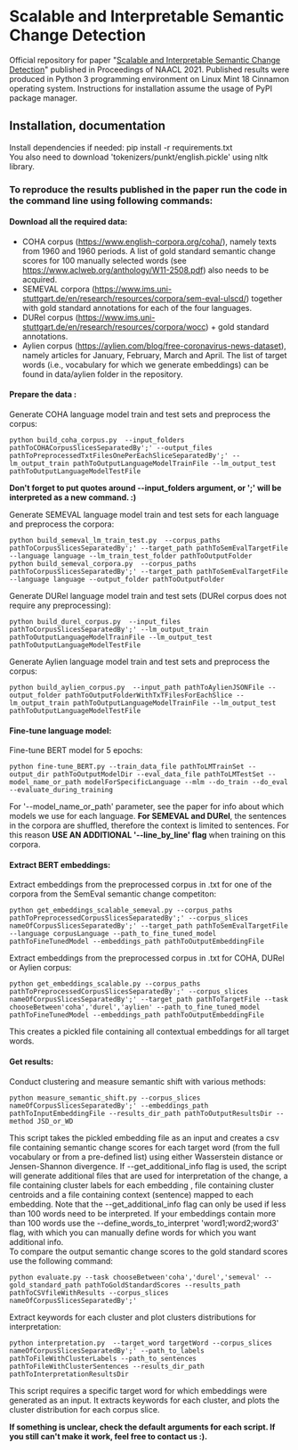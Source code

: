 # Scalable and Interpretable Semantic Change Detection

Official repository for paper "[Scalable and Interpretable Semantic Change Detection](https://aclanthology.org/2021.naacl-main.369/)" published in Proceedings of NAACL 2021. Published results were produced in Python 3 programming environment on Linux Mint 18 Cinnamon operating system. Instructions for installation assume the usage of PyPI package manager.<br/>


## Installation, documentation ##

Install dependencies if needed: pip install -r requirements.txt <br/>
You also need to download 'tokenizers/punkt/english.pickle' using nltk library.

### To reproduce the results published in the paper run the code in the command line using following commands: ###

#### Download all the required data:<br/>

* COHA corpus (https://www.english-corpora.org/coha/), namely texts from 1960 and 1960 periods. A list of gold standard semantic change scores for 100 manually selected words (see https://www.aclweb.org/anthology/W11-2508.pdf) also needs to be acquired.
* SEMEVAL corpora (https://www.ims.uni-stuttgart.de/en/research/resources/corpora/sem-eval-ulscd/) together with gold standard annotations for each of the four languages.
* DURel corpus (https://www.ims.uni-stuttgart.de/en/research/resources/corpora/wocc) + gold standard annotations.
* Aylien corpus (https://aylien.com/blog/free-coronavirus-news-dataset), namely articles for January, February, March and April. The list of target words (i.e., vocabulary for which we generate embeddings) can be found in data/aylien folder in the repository.


#### Prepare the data :<br/> 

Generate COHA language model train and test sets and preprocess the corpus:<br/>

```
python build_coha_corpus.py  --input_folders pathToCOHACorpusSlicesSeparatedBy';' --output_files pathToPreprocessedTxtFilesOnePerEachSliceSeparatedBy';' --lm_output_train pathToOutputLanguageModelTrainFile --lm_output_test pathToOutputLanguageModelTestFile
```


**Don't forget to put quotes around --input_folders argument, or ';' will be interpreted as a new command. :)**


Generate SEMEVAL language model train and test sets for each language and preprocess the corpora:<br/>
```
python build_semeval_lm_train_test.py  --corpus_paths pathToCorpusSlicesSeparatedBy';' --target_path pathToSemEvalTargetFile --language language --lm_train_test_folder pathToOutputFolder
python build_semeval_corpora.py  --corpus_paths pathToCorpusSlicesSeparatedBy';' --target_path pathToSemEvalTargetFile --language language --output_folder pathToOutputFolder
```

Generate DURel language model train and test sets (DURel corpus does not require any preprocessing):<br/>

```
python build_durel_corpus.py  --input_files pathToCorpusSlicesSeparatedBy';' --lm_output_train pathToOutputLanguageModelTrainFile --lm_output_test pathToOutputLanguageModelTestFile
```

Generate Aylien language model train and test sets and preprocess the corpus:<br/>

```
python build_aylien_corpus.py  --input_path pathToAylienJSONFile --output_folder pathToOutputFolderWithTxTFilesForEachSlice --lm_output_train pathToOutputLanguageModelTrainFile --lm_output_test pathToOutputLanguageModelTestFile
```

#### Fine-tune language model:<br/>

Fine-tune BERT model for 5 epochs:<br/>

```
python fine-tune_BERT.py --train_data_file pathToLMTrainSet --output_dir pathToOutputModelDir --eval_data_file pathToLMTestSet --model_name_or_path modelForSpecificLanguage --mlm --do_train --do_eval --evaluate_during_training
```

For '--model_name_or_path' parameter, see the paper for info about which models we use for each language. **For SEMEVAL and DURel**, the sentences in the corpora are shuffled, therefore the context is limited to sentences. For this reason **USE AN ADDITIONAL '--line_by_line' flag** when training on this corpora.

#### Extract BERT embeddings:<br/>

Extract embeddings from the preprocessed corpus in .txt for one of the corpora from the SemEval semantic change competiton:<br/>

```
python get_embeddings_scalable_semeval.py --corpus_paths pathToPreprocessedCorpusSlicesSeparatedBy';' --corpus_slices nameOfCorpusSlicesSeparatedBy';' --target_path pathToSemEvalTargetFile --language corpusLanguage --path_to_fine_tuned_model pathToFineTunedModel --embeddings_path pathToOutputEmbeddingFile
```

Extract embeddings from the preprocessed corpus in .txt for COHA, DURel or Aylien corpus:<br/>

```
python get_embeddings_scalable.py --corpus_paths pathToPreprocessedCorpusSlicesSeparatedBy';' --corpus_slices nameOfCorpusSlicesSeparatedBy';' --target_path pathToTargetFile --task chooseBetween'coha','durel','aylien' --path_to_fine_tuned_model pathToFineTunedModel --embeddings_path pathToOutputEmbeddingFile
```

This creates a pickled file containing all contextual embeddings for all target words.<br/>

#### Get results:<br/>

Conduct clustering and measure semantic shift with various methods:<br/>

```
python measure_semantic_shift.py --corpus_slices nameOfCorpusSlicesSeparatedBy';' --embeddings_path pathToInputEmbeddingFile --results_dir_path pathToOutputResultsDir --method JSD_or_WD
```

This script takes the pickled embedding file as an input and creates a csv file containing semantic change scores for each target word (from the full vocabulary or from a pre-defined list) using either Wasserstein distance or Jensen-Shannon divergence. If --get_additional_info flag is used, the script will generate additional files that are used for interpretation of the change, a file containing cluster labels for each embedding , file containing cluster centroids and a file containing context (sentence) mapped to each embedding. Note that the --get_additional_info flag can only be used if less than 100 words need to be interpreted. If your embeddings contain more than 100 words use the --define_words_to_interpret 'word1;word2;word3' flag, with which you can manually define words for which you want additional info. <br/>
To compare the output semantic change scores to the gold standard scores use the following command:<br/>

```
python evaluate.py --task chooseBetween'coha','durel','semeval' --gold_standard_path pathToGoldStandardScores --results_path pathToCSVfileWithResults --corpus_slices nameOfCorpusSlicesSeparatedBy';'
```

Extract keywords for each cluster and plot clusters distributions for interpretation:<br/>

```
python interpretation.py  --target_word targetWord --corpus_slices nameOfCorpusSlicesSeparatedBy';' --path_to_labels pathToFileWithClusterLabels --path_to_sentences pathToFileWithClusterSentences --results_dir_path pathToInterpretationResultsDir
```

This script requires a specific target word for which embeddings were generated as an input. It extracts keywords for each cluster, and plots the cluster distribution for each corpus slice.

**If something is unclear, check the default arguments for each script. If you still can't make it work, feel free to contact us :).**


